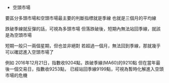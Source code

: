 * 空頭市場

要區分多頭市場和空頭市場最主要的判斷指標就是季線
也就是三個月的平均線

跌破季線就反彈的話，可視為多頭市場
但落跌破後，短期內無法站回季線，就該是為空頭市場

短期一般只一兩個星期，但也並非絕對
若超過一個月，無法回到季線，那就幾乎可以確認進入空頭市場了

例如
2016年12月21日，指數收9204點，跌破季線(MA60)的9210點
但在當年最後一個交易日，指數收9253點，
已經站回季線9199點，可視為暫時化解進入空頭市場的危機
